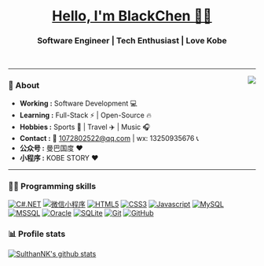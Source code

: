 <h1 align="center"><a href="https://github.com/KobeGigi224">Hello, I'm BlackChen 👨‍💻 </a></h1>

<h3 align="center">   Software Engineer | Tech Enthusiast | Love Kobe  </h3> <br>

--------------------------------------------------------------------------------------------------------------------------------------------------------------------------------

<img align="right" src="https://github-readme-stats.vercel.app/api/top-langs/?username=KobeGigi224&hide_border=true">

### 🤔 About
-  **Working :**  Software Development :computer: 
-  **Learning :** Full-Stack :zap: | Open-Source :fire:	
-  **Hobbies :** Sports :basketball: | Travel :airplane: | Music :headphones: 
-  **Contact :**  📧 1072802522@qq.com | wx: 13250935676 :telephone_receiver:
-  **公众号 :** 曼巴国度 :heart: 
-  **小程序 :** KOBE STORY :heart: 

---------------------------------------------------------------------------------------------------------------------------------------------------------------------------------

### 🤝🏻 Programming skills

[![C#.NET](https://img.shields.io/badge/-C%23Net-512BD4?style=flat&logo=.net)](https://github.com/KobeGigi224) 
[![微信小程序](https://img.shields.io/badge/miniprogram-07C160?logo=Wechat&logoColor=white)](https://github.com/KobeGigi224) 
[![HTML5](https://img.shields.io/badge/-HTML5-E34F26?logo=html5&logoColor=white)](https://github.com/KobeGigi224) 
[![CSS3](https://img.shields.io/badge/-CSS3-1572B6?style=flat&logo=CSS3)](https://github.com/KobeGigi224) 
[![Javascript](https://img.shields.io/badge/Javascript-F7DF1E?logo=Javascript&logoColor=222222)](https://github.com/KobeGigi224) 
[![MySQL](https://img.shields.io/badge/-MySQL-d1ab66?style=flat&logo=mysql&link=https://github.com/KobeGigi224)](https://github.com/KobeGigi224) 
[![MSSQL](https://img.shields.io/badge/-MS%20SQL-orange?style=flat&logo=Microsoft%20SQL%20Server)](https://github.com/KobeGigi224) 
[![Oracle](https://img.shields.io/badge/-Oracle-265A8F?style=flat&logo=Oracle)](https://github.com/KobeGigi224) 
[![SQLite](https://img.shields.io/badge/-SQLite-red?style=flat&logo=SQLite)](https://github.com/KobeGigi224) 
[![Git](https://img.shields.io/badge/-Git-43a047?style=flat&logo=git&link=https://github.com/KobeGigi224)](https://github.com/KobeGigi224) 
[![GitHub](https://img.shields.io/badge/-GitHub-181717?style=flat&logo=github&link=https://github.com/KobeGigi224)](https://github.com/KobeGigi224)

### 📊 Profile stats

[![SulthanNK's github stats](https://github-readme-stats.vercel.app/api?username=KobeGigi224&show_icons=true&theme=discord_old_blurple)](https://github.com/cxhhhh/github-readme-stats)
